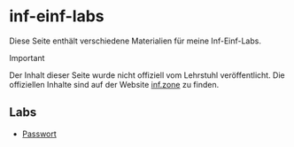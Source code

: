 # inf-einf-labs

Diese Seite enthält verschiedene Materialien für meine Inf-Einf-Labs.

> [!IMPORTANT]
> Der Inhalt dieser Seite wurde nicht offiziell vom Lehrstuhl veröffentlicht. Die offiziellen Inhalte sind auf der Website [inf.zone](https://inf.zone) zu finden.

## Labs

-   [Passwort](./password)

